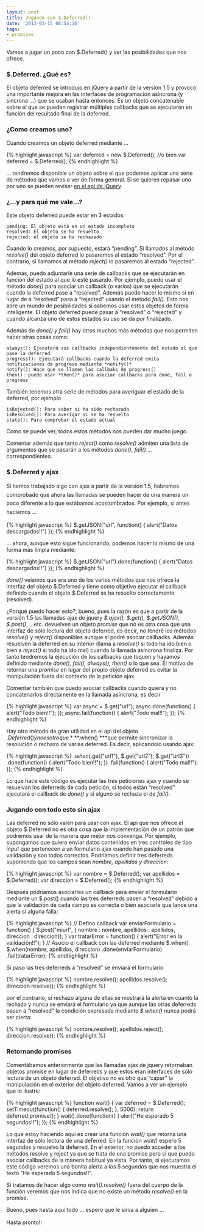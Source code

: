 ```yaml
---
layout: post
title: Jugando con $.Deferred()
date: '2013-03-15 08:54:16'
tags:
- promises
---
```



Vamos a jugar un poco con $.Deferred() y ver las posibilidades que nos ofrece.

### $.Deferred. ¿Qué es?

El objeto deferred se introdujo en jQuery a partir de la versión 1.5 y provocó una importante mejora en las interfaces de programación asíncrona (y síncrona …) que se usaban hasta entonces. Es un objeto concatenable sobre el que se pueden registrar múltiples callbacks que se ejecutarán en función del resultado final de la deferred.

### ¿Como creamos uno?

Cuando creamos un objeto deferred mediante …

{% highlight javascript %}
var deferred = new $.Deferred(); 
//o bien 
var deferred = $.Deferred();
{% endhighlight %}

… tendremos disponible un objeto sobre el que podemos aplicar una serie de métodos que vamos a ver de forma general. Si se quieren repasar uno por uno se pueden revisar [en el api de jQuery](http://api.jquery.com/category/deferred-object/ "jQuery Deferred").

### ¿…y para qué me vale…?

Este objeto deferred puede estar en 3 estados:

```
pending: El objeto está en un estado incompleto
resolved: El objeto se ha resuelto
rejected: el objeto se ha rechazado
```

Cuando lo creamos, por supuesto, estará “pending”. Si llamados al método *resolve()* del objeto deferred lo pasaremos al estado “resolved”. Por el contrario, si llamamos al método *reject()* lo pasaremos al estado “rejected”.

Además, puedo adjuntarle una serie de callbacks que se ejecutarán en función del estado al que lo esté pasando. Por ejemplo, puedo usar el método *done()* para asociar un callback (o varios) que se ejecutarán cuando la deferred pase a “resolved”. Además puedo hacer lo mismo si en lugar de a “resolved” pasa a “rejected” usando el método *fail()*. Esto nos abre un mundo de posibilidades si sabemos usar estos objetos de forma inteligente. El objeto deferred puede pasar a “resolved” o “rejected” y cuando alcanza uno de estos estados su uso se da por finalizado.

Además de *done() y fail()* hay otros muchos más métodos que nos permiten hacer otras cosas como:

```
always(): Ejecutará sus callbacks independientemente del estado al que pase la deferred
progress(): Ejecutará callbacks cuando la deferred emita notificaciones de progreso mediante *notify()*
notify(): Hace que se llamen las callbaks de progress()
then(): puedo usar *then()* para asociar callbacks para done, fail o progress
```

También tenemos otra serie de métodos para averiguar el estado de la deferred, por ejemplo

```
isRejected(): Para saber si ha sido rechazada
isResolved(): Para averigar si se ha resuelto
state(): Para comprobar el estado actual
```
Como se puede ver, todos estos métodos nos pueden dar mucho juego.</span>

Comentar además que tanto *reject()* como *resolve()* admiten una lista de argumentos que se pasarán a los métodos *done()*, *fail()* … correspondientes.

### $.Deferred y ajax

<span style="font-size: 1em; line-height: 1.6em;">Si hemos trabajado algo con ajax a partir de la versión 1.5, habremos comprobado que ahora las llamadas se pueden hacer de una manera un poco diferente a lo que estábamos acostumbrados. Por ejemplo, si antes hacíamos …</span>

{% highlight javascript %}
$.getJSON("url", function() { 
    alert("Datos descargados!!") 
});
{% endhighlight %}

… ahora, aunque esto sigue funcionando, podemos hacer lo mismo de una forma más limpia mediante:

{% highlight javascript %}
$.getJSON("url").done(function() { 
    alert("Datos descargados!!") 
});
{% endhighlight %}

*done()* veíamos que era uno de los varios métodos que nos ofrece la interfaz del objeto $.Deferred y tiene como objetivo ejecutar el callback definido cuando el objeto $.Deferred se ha resuelto correctamente (resolved).

¿Porqué puedo hacer esto?, bueno, pues la razón es que a partir de la versíón 1.5 las llamadas ajax de jquery *$.ajax(), $.get(), $.getJSON(), $.post()*, …etc. devuelven un objeto *promise* que no es otra cosa que una interfaz de sólo lectura del objeto deferred, es decir, no tendré los métodos *resolve()* y *reject()* disponibles aunque sí podré asociar callbacks. Además resuelven la deferred en su interior (llama a *resolve()* si todo ha ido bien o bien a *reject()* si todo ha ido mal) cuando la llamada asíncrona finaliza. Por tanto tendremos la ejecución de los callbacks que toquen y hayamos definido mediante *done(), fail(), always(), then()* o lo que sea. El motivo de retornar una *promise* en lugar del propio objeto deferred es evitar la manipulación fuera del contexto de la petición ajax.

Comentar también que puedo asociar callbacks cuando quiera y no concatenarlos directamente en la llamada asíncrona, es decir

{% highlight javascript %}
var async = $.get("url"); 
async.done(function() { 
    alert("Todo bien!!"); 
}); 
async.fail(function() { 
    alert("Todo mal!!"); 
});
{% endhighlight %}

Hay otro método de gran utilidad en el api del objeto $.Deferred() y no es otro que ***$.when() ***que permite sincronizar la resolución o rechazo de varias deferred. Es decir, aplicandolo usando ajax:

{% highlight javascript %}
$.when($.get("url1"), $.get("url2"), $.get("url3"))  
    .done(function() { 
        alert("Todo bien!!"); 
    }) 
    .fail(function() { 
         alert("Todo mal!!");
    });
{% endhighlight %}

Lo que hace este código es ejecutar las tres peticiones ajax y cuando se resuelvan los deferreds de cada petición, si todos están “resolved” ejecutará el callback de *done()* y si alguno se rechaza el de *fail().*

### Jugando con todo esto sin ajax

Las deferred no sólo valen para usar con ajax. El api que nos ofrece el objeto $.Deferred no es otra cosa que la implementación de un patrón que podremos usar de la manera que mejor nos convenga. Por ejemplo, supongamos que quiero enviar datos contenidos en tres controles de tipo *input* que pertenecen a un formulario ajax cuando han pasado una validación y son todos correctos. Podríamos definir tres deferreds suponiendo que los campos sean *nombre, apellidos y direccion:*

{% highlight javascript %}
var nombre = $.Deferred(); 
var apellidos = $.Deferred(); 
var direccion = $.Deferred();
{% endhighlight %}

Después podríamos asociarles un callback para enviar el formulario mediante un $.post() cuando las tres deferreds pasen a “resolved” debido a que la validación de cada campo es correcta o bien asociarle que lance una alerta si alguna falla:

{% highlight javascript %}
// Defino callback 
var enviarFormulario = function() { 
    $.post("miurl", {
        nombre : nombre, 
        apellidos : apellidos, 
        direccion : direccion}); 
     } 
var tratarError = function() { 
    alert("Error en la validación!!"); 
} 
// Asocio el callback con las deferred mediante $.when() $.when(nombre, apellidos, direccion) 
    .done(enviarFormulario)
    .fail(tratarError);
{% endhighlight %}

Si paso las tres deferreds a “resolved” se enviará el formulario

{% highlight javascript %}
nombre.resolve(); 
apellidos.resolve(); 
direccion.resolve();
{% endhighlight %}

por el contrario, si rechazo alguna de ellas se mostrará la alerta en cuanto la rechazo y nunca se enviará el formulario ya que aunque las otras deferreds pasen a “resolved” la condición expresada mediante *$.when()* nunca podrá ser cierta:

{% highlight javascript %}
nombre.resolve(); 
apellidos.reject(); 
direccion.resolve();
{% endhighlight %}

### Retornando promises 

 Comentábamos anteriormente que las llamadas ajax de jquery retornaban objetos promise en lugar de deferreds y que estos eran interfaces de sólo lectura de un objeto deferred. El objetivo no es otro que “capar” la manipulación en el exterior del objeto deferred. Vamos a ver un ejemplo que lo ilustre:

{% highlight javascript %}
function wait() { 
    var deferred = $.Deferred(); 
    setTimeout(function() { 
        deferred.resolve(); 
    }, 5000); 
    return deferred.promise(); 
} 
wait().done(function() { 
    alert("He esperado 5 segundos!!"); 
});
{% endhighlight %}

Lo que estoy haciendo aquí es crear una función *wait()* que retorna una interfaz de sólo lectura de una deferred. En la función *wait()* espero 5 segundos y resuelvo la deferred. En el exterior, no puedo acceder a los métodos resolve y reject ya que se trata de una promise pero sí que puedo asociar callbacks de la manera habitual ya vista. Por tanto, si ejecutamos este código veremos una bonita alerta a los 5 segundos que nos muestra el texto “He esperado 5 segundos!!”.

Si tratamos de hacer algo como *wait().resolve()* fuera del cuerpo de la función veremos que nos indica que no existe un método *resolve()* en la promise.

Bueno, pues hasta aquí todo … espero que le sirva a alguien …

<span style="font-size: 1em; line-height: 1.6em;">Hasta pronto!!</span>


